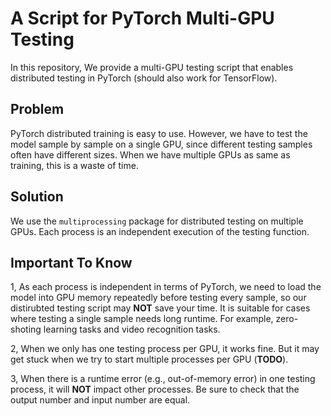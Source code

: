 # A Script for PyTorch Multi-GPU Testing

In this repository, We provide a multi-GPU testing script that enables distributed testing in PyTorch (should also work for TensorFlow).

## Problem
PyTorch distributed training is easy to use. However, we have to test the model sample by sample on a single GPU, since different testing samples often have different sizes. When we have multiple GPUs as same as training, this is a waste of time.

## Solution
We use the `multiprocessing` package for distributed testing on multiple GPUs. Each process is an independent execution of the testing function.

## Important To Know
1, As each process is independent in terms of PyTorch, we need to load the model into GPU memory repeatedly before testing every sample, so our distirubted testing script may **NOT** save your time. It is suitable for cases where testing a single sample needs long runtime. For example, zero-shoting learning tasks and video recognition tasks.

2, When we only has one testing process per GPU, it works fine. But it may get stuck when we try to start multiple processes per GPU (**TODO**).

3, When there is a runtime error (e.g., out-of-memory error) in one testing process, it will **NOT** impact other processes. Be sure to check that the output number and input number are equal.
